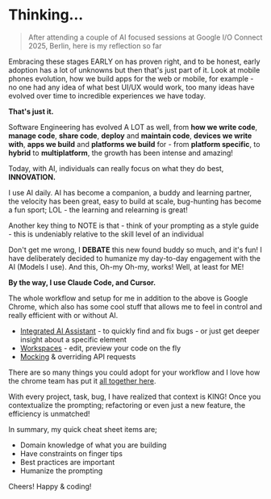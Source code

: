 # Thinking...

> After attending a couple of AI focused sessions at Google I/O Connect 2025, Berlin, here is my reflection so far

Embracing these stages EARLY on has proven right, and to be honest, early adoption has a lot of unknowns but then that's just part of it. Look at mobile phones evolution, how we build apps for the web or mobile, for example - no one had any idea of what best UI/UX would work, too many ideas have evolved over time to incredible experiences we have today.

**That's just it.**

Software Engineering has evolved A LOT as well, from **how we write code**, **manage code**, **share code**, **deploy** and **maintain code**, **devices we write with**, **apps we build** and **platforms we build** for - from **platform specific**, to **hybrid** to **multiplatform**, the growth has been intense and amazing!

Today, with AI, individuals can really focus on what they do best, **INNOVATION.**

I use AI daily. AI has become a companion, a buddy and learning partner, the velocity has been great, easy to build at scale, bug-hunting has become a fun sport; LOL - the learning and relearning is great!

Another key thing to NOTE is that - think of your prompting as a style guide - this is undeniably relative to the skill level of an individual

Don't get me wrong, I **DEBATE** this new found buddy so much, and it's fun! I have deliberately decided to humanize my day-to-day engagement with the AI (Models I use). And this, Oh-my Oh-my, works! Well, at least for ME!

**By the way, I use Claude Code, and Cursor.**

The whole workflow and setup for me in addition to the above is Google Chrome, which also has some cool stuff that allows me to feel in control and really efficient with or without AI.

- [Integrated AI Assistant](https://developer.chrome.com/docs/devtools/ai-assistance) - to quickly find and fix bugs - or just get deeper insight about a specific element
- [Workspaces](https://developer.chrome.com/docs/devtools/workspaces) - edit, preview your code on the fly
- [Mocking](https://developer.chrome.com/blog/devtools-tips-34) & overriding API requests

There are so many things you could adopt for your workflow and I love how the chrome team has put it [all together here](https://developer.chrome.com/docs/devtools/).

With every project, task, bug, I have realized that context is KING! Once you contextualize the prompting; refactoring or even just a new feature, the efficiency is unmatched!

In summary, my quick cheat sheet items are;

- Domain knowledge of what you are building
- Have constraints on finger tips
- Best practices are important
- Humanize the prompting

Cheers! Happy & coding!

